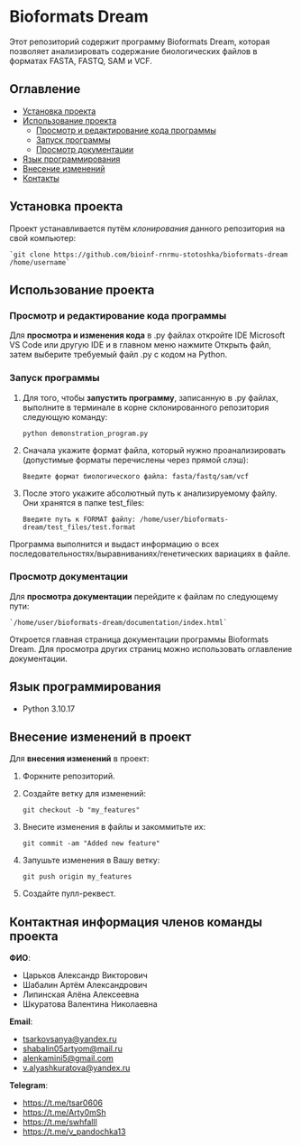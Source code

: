 # Bioformats Dream

Этот репозиторий содержит программу Bioformats Dream, которая позволяет анализировать содержание биологических файлов в форматах FASTA, FASTQ, SAM и VCF.

## Оглавление

- [Установка проекта](#установка-проекта)
- [Использование проекта](#использование-проекта)
    - [Просмотр и редактирование кода программы](#просмотр-и-редактирование-кода-программы)
    - [Запуск программы](#запуск-программы)
    - [Просмотр документации](#просмотр-документации)
- [Язык программирования](#язык-программирования)
- [Внесение изменений](#внесение-изменений-в-проект)
- [Контакты](#контактная-информация-членов-команды-проекта)

## Установка проекта

Проект устанавливается путём *клонирования* данного репозитория на свой компьютер:

    `git clone https://github.com/bioinf-rnrmu-stotoshka/bioformats-dream /home/username`

## Использование проекта

### Просмотр и редактирование кода программы

Для **просмотра и изменения кода** в .py файлах откройте IDE Microsoft VS Code или другую IDE и в главном меню нажмите Открыть файл, затем выберите требуемый файл .py с кодом на Python.

### Запуск программы

1. Для того, чтобы **запустить программу**, записанную в .py файлах, выполните в терминале в корне склонированного репозитория следующую команду:

    `python demonstration_program.py`
    
2. Сначала укажите формат файла, который нужно проанализировать (допустимые форматы перечислены через прямой слэш):

    `Введите формат биологического файла: fasta/fastq/sam/vcf`
    
3. После этого укажите абсолютный путь к анализируемому файлу. Они хранятся в папке test_files:

    `Введите путь к FORMAT файлу: /home/user/bioformats-dream/test_files/test.format`

Программа выполнится и выдаст информацию о всех последовательностях/выравниваниях/генетических вариациях в файле.

### Просмотр документации

Для **просмотра документации** перейдите к файлам по следующему пути:
    
    `/home/user/bioformats-dream/documentation/index.html`

Откроется главная страница документации программы Bioformats Dream. Для просмотра других страниц можно использовать оглавление документации.

## Язык программирования

- Python 3.10.17

## Внесение изменений в проект

Для **внесения изменений** в проект:
1. Форкните репозиторий.
2. Создайте ветку для изменений:

    `git checkout -b "my_features"`
    
3. Внесите изменения в файлы и закоммитьте их:

    `git commit -am "Added new feature"`
    
4. Запушьте изменения в Вашу ветку:

    `git push origin my_features`
    
5. Создайте пулл-реквест.

## Контактная информация членов команды проекта

**ФИО**: 
- Царьков Александр Викторович
- Шабалин Артём Александрович
- Липинская Алёна Алексeевна
- Шкуратова Валентина Николаевна

**Email**: 
- tsarkovsanya@yandex.ru
- shabalin05artyom@mail.ru
- alenkamini5@gmail.com
- v.alyashkuratova@yandex.ru

**Telegram**: 
- https://t.me/tsar0606
- https://t.me/Arty0mSh
- https://t.me/swhfalll
- https://t.me/v_pandochka13
